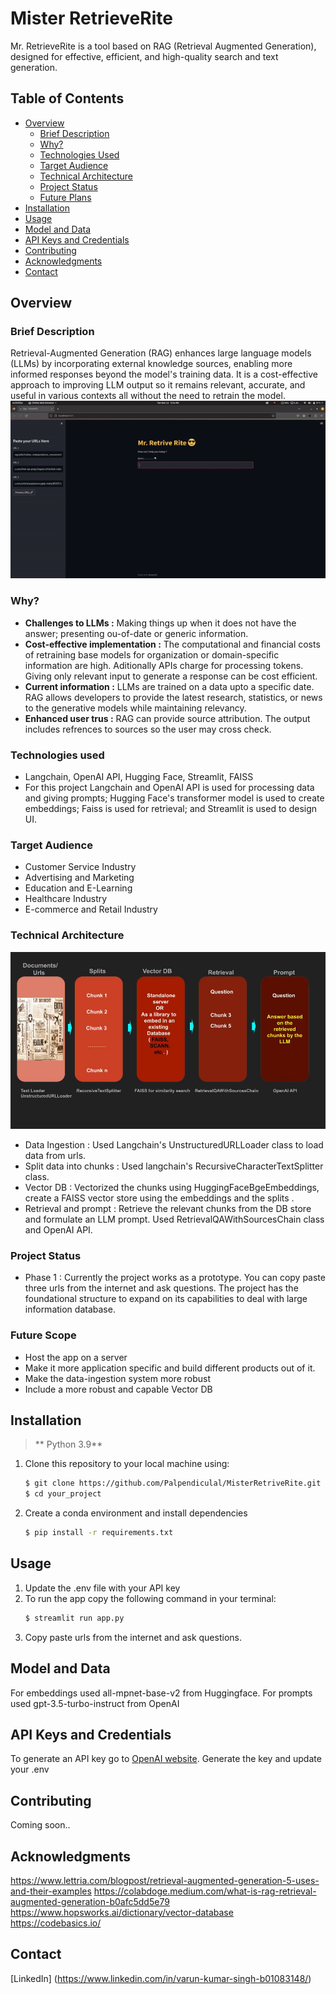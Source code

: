 # Mister RetrieveRite

Mr. RetrieveRite is a tool based on RAG (Retrieval Augmented Generation), designed for effective, efficient, and high-quality search and text generation.

## Table of Contents

* [Overview](#overview)
  * [Brief Description](#brief-description)
  * [Why?](#why)
  * [Technologies Used](#technologies-used)
  * [Target Audience](#target-audience)
  * [Technical Architecture](#technical-rchitecture)
  * [Project Status](#project-status)
  * [Future Plans](#future-plans)
* [Installation](#installation)
* [Usage](#usage)
* [Model and Data](#model-and-data)
* [API Keys and Credentials](#api-keys-and-credentials)
* [Contributing](#contributing)
* [Acknowledgments](#acknowledgments)
* [Contact](#contact)


## Overview
### Brief Description

Retrieval-Augmented Generation (RAG) enhances large language models (LLMs) by incorporating external knowledge sources, enabling more informed responses beyond the model's training data. It is a cost-effective approach to improving LLM output so it remains relevant, accurate, and useful in various contexts all without the need to retrain the model.
![Watch the video](preview.gif)

### Why?
+ **Challenges to LLMs :** Making things up when it does not have the answer; presenting ou-of-date or generic information. 
+ **Cost-effective implementation :** The computational and financial costs of retraining base models for organization or domain-specific information are high. Aditionally APIs charge for processing tokens. Giving only relevant input to generate a response can be cost efficient.
+ **Current information :** LLMs are trained on a data upto a specific date. RAG allows developers to provide the latest research, statistics, or news to the generative models while maintaining relevancy.
+ **Enhanced user trus :** RAG can provide source attribution. The output includes refrences to sources so the user may cross check.

### Technologies used
+ Langchain, OpenAI API, Hugging Face, Streamlit, FAISS
+ For this project Langchain and OpenAI API is used for processing data and giving prompts; Hugging Face's transformer model is used to create embeddings; Faiss is used for retrieval; and Streamlit is used to design UI.

### Target Audience
+ Customer Service Industry
+ Advertising and Marketing
+ Education and E-Learning
+ Healthcare Industry
+ E-commerce and Retail Industry

### Technical Architecture
![Technical Architecture](technical_architecture.jpg)
+ Data Ingestion : Used Langchain's UnstructuredURLLoader class to load data from urls.
+ Split data into chunks : Used langchain's RecursiveCharacterTextSplitter class.
+ Vector DB : Vectorized the chunks using HuggingFaceBgeEmbeddings, create a FAISS vector store using the embeddings and the splits .
+ Retrieval and prompt : Retrieve the relevant chunks from the DB store and formulate an LLM prompt. Used RetrievalQAWithSourcesChain class and OpenAI API.

### Project Status
+ Phase 1 : Currently the project works as a prototype. You can copy paste three urls from the internet and ask questions. The project has the foundational structure to expand on its capabilities to deal with large information database.

### Future Scope
+ Host the app on a server
+ Make it more application specific and build different products out of it.
+ Make the data-ingestion system more robust
+ Include a more robust and capable Vector DB 

## Installation
> ** Python 3.9**
1. Clone this repository to your local machine using:
    ```bash
    $ git clone https://github.com/Palpendiculal/MisterRetriveRite.git
    $ cd your_project
    ```
2. Create a conda environment and install dependencies
    ```bash
    $ pip install -r requirements.txt
    ```

## Usage
1. Update the .env file with your API key
2. To run the app copy the following command in your terminal:
    ```bash
    $ streamlit run app.py
    ```
3. Copy paste urls from the internet and ask questions.

## Model and Data
For embeddings used all-mpnet-base-v2 from Huggingface. For prompts used  gpt-3.5-turbo-instruct from OpenAI

## API Keys and Credentials
To generate an API key go to [OpenAI website](https://openai.com/blog/openai-api). Generate the key and update your .env

## Contributing
Coming soon..

## Acknowledgments
https://www.lettria.com/blogpost/retrieval-augmented-generation-5-uses-and-their-examples
https://colabdoge.medium.com/what-is-rag-retrieval-augmented-generation-b0afc5dd5e79
https://www.hopsworks.ai/dictionary/vector-database
https://codebasics.io/

## Contact
[LinkedIn] (https://www.linkedin.com/in/varun-kumar-singh-b01083148/)